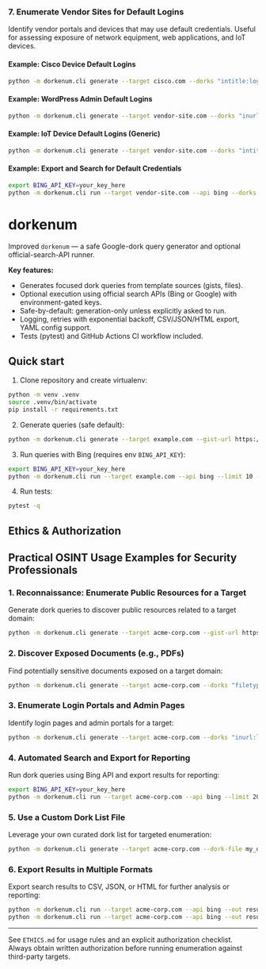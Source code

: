 ### 7. Enumerate Vendor Sites for Default Logins

Identify vendor portals and devices that may use default credentials. Useful for assessing exposure of network equipment, web applications, and IoT devices.

#### Example: Cisco Device Default Logins
```bash
python -m dorkenum.cli generate --target cisco.com --dorks "intitle:login inurl:cgi-bin site:{target}" "inurl:level/15/exec/-/ site:{target}" --out cisco_default_logins.txt
```

#### Example: WordPress Admin Default Logins
```bash
python -m dorkenum.cli generate --target vendor-site.com --dorks "inurl:wp-admin site:{target}" "intitle:WordPress inurl:login site:{target}" --out wp_default_logins.txt
```

#### Example: IoT Device Default Logins (Generic)
```bash
python -m dorkenum.cli generate --target vendor-site.com --dorks "intitle:login inurl:admin site:{target}" "inurl:setup.cgi site:{target}" --out iot_default_logins.txt
```

#### Example: Export and Search for Default Credentials
```bash
export BING_API_KEY=your_key_here
python -m dorkenum.cli run --target vendor-site.com --api bing --dorks "intitle:login site:{target}" --out default_login_results.json --format json
```
# dorkenum

Improved `dorkenum` — a safe Google-dork query generator and optional official-search-API runner.

**Key features:**
- Generates focused dork queries from template sources (gists, files).
- Optional execution using official search APIs (Bing or Google) with environment-gated keys.
- Safe-by-default: generation-only unless explicitly asked to run.
- Logging, retries with exponential backoff, CSV/JSON/HTML export, YAML config support.
- Tests (pytest) and GitHub Actions CI workflow included.

## Quick start

1. Clone repository and create virtualenv:

```bash
python -m venv .venv
source .venv/bin/activate
pip install -r requirements.txt
```

2. Generate queries (safe default):

```bash
python -m dorkenum.cli generate --target example.com --gist-url https://gist.github.com/sundowndev/283efaddbcf896ab405488330d1bbc06 --out queries.txt
```

3. Run queries with Bing (requires env `BING_API_KEY`):

```bash
export BING_API_KEY=your_key_here
python -m dorkenum.cli run --target example.com --api bing --limit 10 --results 5 --yes --out results.json --format csv
```

4. Run tests:

```bash
pytest -q
```

## Ethics & Authorization


## Practical OSINT Usage Examples for Security Professionals

### 1. Reconnaissance: Enumerate Public Resources for a Target

Generate dork queries to discover public resources related to a target domain:

```bash
python -m dorkenum.cli generate --target acme-corp.com --gist-url https://gist.github.com/sundowndev/283efaddbcf896ab405488330d1bbc06 --out acme_queries.txt
```

### 2. Discover Exposed Documents (e.g., PDFs)

Find potentially sensitive documents exposed on a target domain:

```bash
python -m dorkenum.cli generate --target acme-corp.com --dorks "filetype:pdf {target}" --out pdf_queries.txt
```

### 3. Enumerate Login Portals and Admin Pages

Identify login pages and admin portals for a target:

```bash
python -m dorkenum.cli generate --target acme-corp.com --dorks "inurl:login SITE" "inurl:admin SITE" --out portals.txt
```

### 4. Automated Search and Export for Reporting

Run dork queries using Bing API and export results for reporting:

```bash
export BING_API_KEY=your_key_here
python -m dorkenum.cli run --target acme-corp.com --api bing --limit 20 --results 10 --yes --out acme_results.json --format csv
```

### 5. Use a Custom Dork List File

Leverage your own curated dork list for targeted enumeration:

```bash
python -m dorkenum.cli generate --target acme-corp.com --dork-file my_dorks.txt --out custom_queries.txt
```

### 6. Export Results in Multiple Formats

Export search results to CSV, JSON, or HTML for further analysis or reporting:

```bash
python -m dorkenum.cli run --target acme-corp.com --api bing --out results.csv --format csv
python -m dorkenum.cli run --target acme-corp.com --api bing --out results.html --format html
```

---

See `ETHICS.md` for usage rules and an explicit authorization checklist. Always obtain written authorization before running enumeration against third-party targets.
